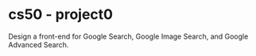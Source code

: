 # cs50 - project0
Design a front-end for Google Search, Google Image Search, and Google Advanced Search.

